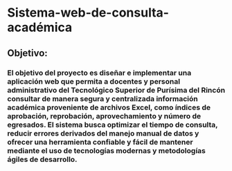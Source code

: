 # Sistema-web-de-consulta-académica
## Objetivo:
### El objetivo del proyecto es diseñar e implementar una aplicación web que permita a docentes y personal administrativo del Tecnológico Superior de Purísima del Rincón consultar de manera segura y centralizada información académica proveniente de archivos Excel, como índices de aprobación, reprobación, aprovechamiento y número de egresados. El sistema busca optimizar el tiempo de consulta, reducir errores derivados del manejo manual de datos y ofrecer una herramienta confiable y fácil de mantener mediante el uso de tecnologías modernas y metodologías ágiles de desarrollo.
